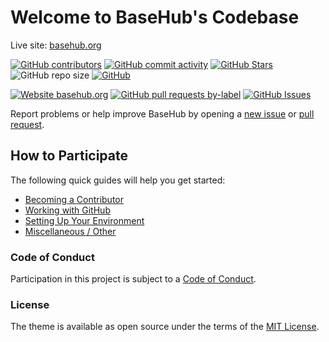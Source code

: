 # Welcome to BaseHub's Codebase

Live site: [basehub.org](https://basehub.org)

<!-- Badge Row 1 - Status -->

[![GitHub contributors](https://img.shields.io/github/contributors/basefoss/basehub)](https://github.com/basefoss/basehub/graphs/contributors)
[![GitHub commit activity](https://img.shields.io/github/commit-activity/w/basefoss/basehub)](https://github.com/basefoss/basehub/graphs/contributors)
[![GitHub Stars](https://img.shields.io/github/stars/basefoss/basehub.svg)](https://github.com/basefoss/basehub/stargazers)
![GitHub repo size](https://img.shields.io/github/repo-size/basefoss/basehub)
[![GitHub](https://img.shields.io/github/license/basefoss/basehub?color=blue)](https://github.com/basefoss/basehub/blob/main/LICENSE)

<!-- Badge Row 2 - Links and Detailed Status -->

[![Website basehub.org](https://img.shields.io/website-up-down-green-red/https/basehub.org.svg)](https://basehub.org)
[![GitHub pull requests by-label](https://img.shields.io/github/issues-pr-raw/basefoss/basehub)](https://github.com/basefoss/basehub/pulls)
[![GitHub Issues](https://img.shields.io/github/issues-raw/basefoss/basehub.svg)](https://github.com/basefoss/basehub/issues)

Report problems or help improve BaseHub by opening a [new issue](https://github.com/basefoss/basehub/issues/new) or [pull request](https://github.com/basefoss/basehub/compare).

## How to Participate
The following quick guides will help you get started:

+ [Becoming a Contributor](https://github.com/basefoss/basehub/blob/main/docs/become-a-contributor.md)
+ [Working with GitHub](https://github.com/basefoss/basehub/blob/main/docs/working-with-github.md)
+ [Setting Up Your Environment](https://github.com/basefoss/basehub/blob/main/docs/setting-up-your-environment.md)
+ [Miscellaneous / Other](https://github.com/basefoss/basehub/blob/main/docs/miscellaneous.md)

### Code of Conduct

Participation in this project is subject to a [Code of Conduct](https://github.com/basefoss/basehub/blob/main/CODE_OF_CONDUCT.md).

### License

The theme is available as open source under the terms of the [MIT License](http://opensource.org/licenses/MIT).

